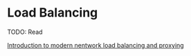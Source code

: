 # Load Balancing

TODO: Read

[Introduction to modern nentwork load balancing and proxying](https://getpocket.com/redirect?url=https%3A%2F%2Fblog.envoyproxy.io%2Fintroduction-to-modern-network-load-balancing-and-proxying-a57f6ff80236)

